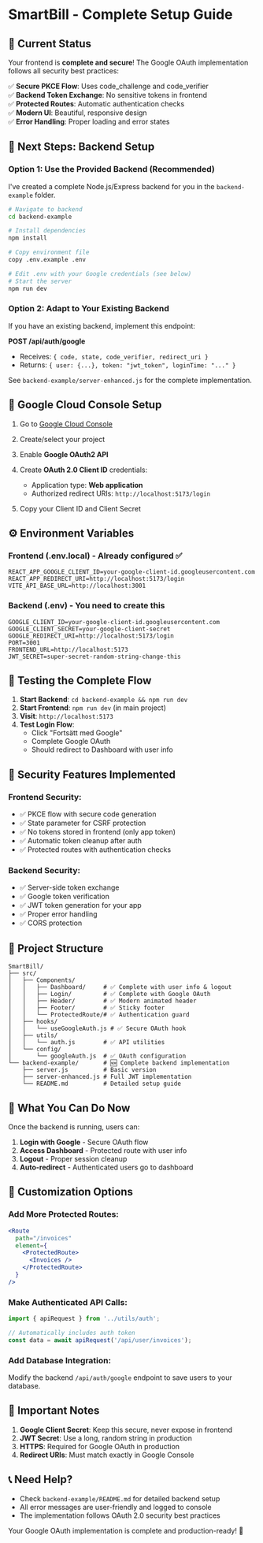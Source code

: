 # SmartBill - Complete Setup Guide

## 🎉 Current Status

Your frontend is **complete and secure**! The Google OAuth implementation follows all security best practices:

✅ **Secure PKCE Flow**: Uses code_challenge and code_verifier  
✅ **Backend Token Exchange**: No sensitive tokens in frontend  
✅ **Protected Routes**: Automatic authentication checks  
✅ **Modern UI**: Beautiful, responsive design  
✅ **Error Handling**: Proper loading and error states  

## 🚀 Next Steps: Backend Setup

### Option 1: Use the Provided Backend (Recommended)

I've created a complete Node.js/Express backend for you in the `backend-example` folder.

```bash
# Navigate to backend
cd backend-example

# Install dependencies
npm install

# Copy environment file
copy .env.example .env

# Edit .env with your Google credentials (see below)
# Start the server
npm run dev
```

### Option 2: Adapt to Your Existing Backend

If you have an existing backend, implement this endpoint:

**POST /api/auth/google**
- Receives: `{ code, state, code_verifier, redirect_uri }`
- Returns: `{ user: {...}, token: "jwt_token", loginTime: "..." }`

See `backend-example/server-enhanced.js` for the complete implementation.

## 🔑 Google Cloud Console Setup

1. Go to [Google Cloud Console](https://console.cloud.google.com/)
2. Create/select your project
3. Enable **Google OAuth2 API**
4. Create **OAuth 2.0 Client ID** credentials:
   - Application type: **Web application**
   - Authorized redirect URIs: `http://localhost:5173/login`

5. Copy your Client ID and Client Secret

## ⚙️ Environment Variables

### Frontend (.env.local) - Already configured ✅
```env
REACT_APP_GOOGLE_CLIENT_ID=your-google-client-id.googleusercontent.com
REACT_APP_REDIRECT_URI=http://localhost:5173/login
VITE_API_BASE_URL=http://localhost:3001
```

### Backend (.env) - You need to create this
```env
GOOGLE_CLIENT_ID=your-google-client-id.googleusercontent.com
GOOGLE_CLIENT_SECRET=your-google-client-secret
GOOGLE_REDIRECT_URI=http://localhost:5173/login
PORT=3001
FRONTEND_URL=http://localhost:5173
JWT_SECRET=super-secret-random-string-change-this
```

## 🧪 Testing the Complete Flow

1. **Start Backend**: `cd backend-example && npm run dev`
2. **Start Frontend**: `npm run dev` (in main project)
3. **Visit**: `http://localhost:5173`
4. **Test Login Flow**:
   - Click "Fortsätt med Google"
   - Complete Google OAuth
   - Should redirect to Dashboard with user info

## 🔐 Security Features Implemented

### Frontend Security:
- ✅ PKCE flow with secure code generation
- ✅ State parameter for CSRF protection
- ✅ No tokens stored in frontend (only app token)
- ✅ Automatic token cleanup after auth
- ✅ Protected routes with authentication checks

### Backend Security:
- ✅ Server-side token exchange
- ✅ Google token verification
- ✅ JWT token generation for your app
- ✅ Proper error handling
- ✅ CORS protection

## 📁 Project Structure

```
SmartBill/
├── src/
│   ├── Components/
│   │   ├── Dashboard/     # ✅ Complete with user info & logout
│   │   ├── Login/         # ✅ Complete with Google OAuth
│   │   ├── Header/        # ✅ Modern animated header
│   │   ├── Footer/        # ✅ Sticky footer
│   │   └── ProtectedRoute/# ✅ Authentication guard
│   ├── hooks/
│   │   └── useGoogleAuth.js # ✅ Secure OAuth hook
│   ├── utils/
│   │   └── auth.js        # ✅ API utilities
│   └── config/
│       └── googleAuth.js  # ✅ OAuth configuration
└── backend-example/       # 🆕 Complete backend implementation
    ├── server.js          # Basic version
    ├── server-enhanced.js # Full JWT implementation
    └── README.md          # Detailed setup guide
```

## 🎯 What You Can Do Now

Once the backend is running, users can:

1. **Login with Google** - Secure OAuth flow
2. **Access Dashboard** - Protected route with user info
3. **Logout** - Proper session cleanup
4. **Auto-redirect** - Authenticated users go to dashboard

## 🔧 Customization Options

### Add More Protected Routes:
```jsx
<Route 
  path="/invoices" 
  element={
    <ProtectedRoute>
      <Invoices />
    </ProtectedRoute>
  } 
/>
```

### Make Authenticated API Calls:
```javascript
import { apiRequest } from '../utils/auth';

// Automatically includes auth token
const data = await apiRequest('/api/user/invoices');
```

### Add Database Integration:
Modify the backend `/api/auth/google` endpoint to save users to your database.

## 🚨 Important Notes

1. **Google Client Secret**: Keep this secure, never expose in frontend
2. **JWT Secret**: Use a long, random string in production
3. **HTTPS**: Required for Google OAuth in production
4. **Redirect URIs**: Must match exactly in Google Console

## 📞 Need Help?

- Check `backend-example/README.md` for detailed backend setup
- All error messages are user-friendly and logged to console
- The implementation follows OAuth 2.0 security best practices

Your Google OAuth implementation is complete and production-ready! 🎉
